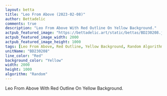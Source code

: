 ```yaml
---
layout: betta
title: "Leo From Above (2023-02-08)"
author: Bettadelic
comments: true
description: "Leo From Above With Red Outline On Yellow Background."
actpub_featured_image: "https://bettadelic.art/static/bettas/BD230208.jpg"
actpub_featured_image_width: 2000
actpub_featured_image_height: 1000
tags: [Leo From Above, Red Outline, Yellow Background, Random Algorithm, February 2023]
unitName: "BD230208"
line_color: "Red"
background_color: "Yellow"
width: 2000
height: 1000
algorithm: "Random"
---
```


Leo From Above With Red Outline On Yellow Background.

